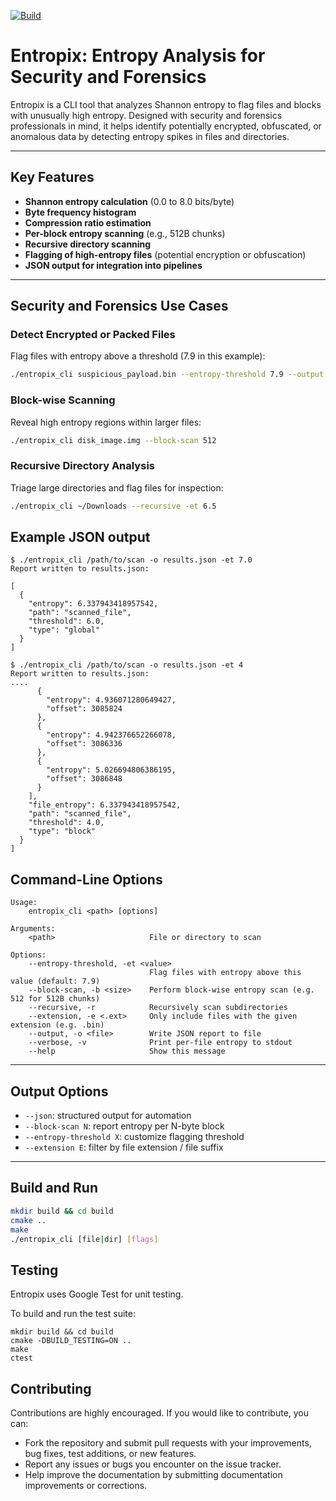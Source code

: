 
[![Build](https://github.com/7astro7/entropix/actions/workflows/build_and_test.yml/badge.svg)](https://github.com/7astro7/entropix/actions/workflows/build_and_test.yml)

# Entropix: Entropy Analysis for Security and Forensics

Entropix is a CLI tool that analyzes Shannon entropy to flag files and blocks with unusually high entropy. Designed with security and forensics professionals in mind, it helps identify potentially encrypted, obfuscated, or anomalous data by detecting entropy spikes in files and directories.

---

## Key Features

- **Shannon entropy calculation** (0.0 to 8.0 bits/byte)
- **Byte frequency histogram**
- **Compression ratio estimation**
- **Per-block entropy scanning** (e.g., 512B chunks)
- **Recursive directory scanning**
- **Flagging of high-entropy files** (potential encryption or obfuscation)
- **JSON output for integration into pipelines**

---

## Security and Forensics Use Cases

### Detect Encrypted or Packed Files
Flag files with entropy above a threshold (7.9 in this example):
```bash
./entropix_cli suspicious_payload.bin --entropy-threshold 7.9 --output results.json
```

### Block-wise Scanning
Reveal high entropy regions within larger files:
```bash
./entropix_cli disk_image.img --block-scan 512
```

### Recursive Directory Analysis
Triage large directories and flag files for inspection:
```bash
./entropix_cli ~/Downloads --recursive -et 6.5
```

## Example JSON output
```
$ ./entropix_cli /path/to/scan -o results.json -et 7.0
Report written to results.json: 

[
  {
    "entropy": 6.337943418957542,
    "path": "scanned_file",
    "threshold": 6.0,
    "type": "global"
  }
]

$ ./entropix_cli /path/to/scan -o results.json -et 4 
Report written to results.json: 
....
      {
        "entropy": 4.936071280649427,
        "offset": 3085824
      },
      {
        "entropy": 4.942376652266078,
        "offset": 3086336
      },
      {
        "entropy": 5.026694806386195,
        "offset": 3086848
      }
    ],
    "file_entropy": 6.337943418957542,
    "path": "scanned_file",
    "threshold": 4.0,
    "type": "block"
  }
]
```

## Command-Line Options
```
Usage:
    entropix_cli <path> [options]

Arguments:
    <path>                     File or directory to scan

Options:
    --entropy-threshold, -et <value>
                               Flag files with entropy above this value (default: 7.9)
    --block-scan, -b <size>    Perform block-wise entropy scan (e.g. 512 for 512B chunks)
    --recursive, -r            Recursively scan subdirectories
    --extension, -e <.ext>     Only include files with the given extension (e.g. .bin)
    --output, -o <file>        Write JSON report to file
    --verbose, -v              Print per-file entropy to stdout
    --help                     Show this message
```

---

## Output Options

- `--json`: structured output for automation
- `--block-scan N`: report entropy per N-byte block
- `--entropy-threshold X`: customize flagging threshold
- `--extension E`: filter by file extension / file suffix 

---

## Build and Run
```bash
mkdir build && cd build
cmake ..
make
./entropix_cli [file|dir] [flags]
```

## Testing
Entropix uses Google Test for unit testing.

To build and run the test suite:

```
mkdir build && cd build
cmake -DBUILD_TESTING=ON ..
make
ctest
```

## Contributing 
Contributions are highly encouraged. If you would like to contribute, you can:
- Fork the repository and submit pull requests with your improvements, bug fixes, test additions, or new features.
- Report any issues or bugs you encounter on the issue tracker.
- Help improve the documentation by submitting documentation improvements or corrections.

